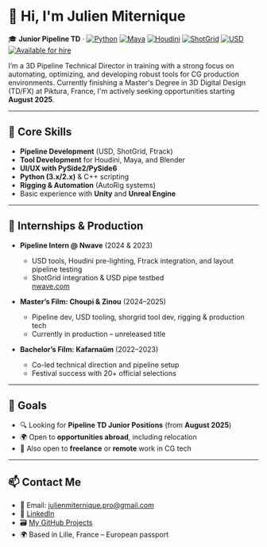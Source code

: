 # 👋 Hi, I'm Julien Miternique

🎓 **Junior Pipeline TD** · [![Python](https://img.shields.io/badge/Python-3.x-blue?logo=python)](https://www.python.org/)
[![Maya](https://img.shields.io/badge/Maya-2025-blue?logo=autodesk)](https://www.autodesk.com/products/maya/)
[![Houdini](https://img.shields.io/badge/Houdini-19.5-orange?logo=sidefx)](https://www.sidefx.com/)
[![ShotGrid](https://img.shields.io/badge/ShotGrid-Toolkit-green)](https://www.autodesk.com/products/shotgrid/overview)
[![USD](https://img.shields.io/badge/USD-Pipeline-yellowgreen)](https://openusd.org/)
[![Available for hire](https://img.shields.io/badge/Available-Yes-brightgreen)](mailto:julienmiternique.pro@gmail.com)

I’m a 3D Pipeline Technical Director in training with a strong focus on automating, optimizing, and developing robust tools for CG production environments. Currently finishing a Master's Degree in 3D Digital Design (TD/FX) at Piktura, France, I'm actively seeking opportunities starting **August 2025**.

---

## 🧰 Core Skills

- **Pipeline Development** (USD, ShotGrid, Ftrack)
- **Tool Development** for Houdini, Maya, and Blender
- **UI/UX with PySide2/PySide6**
- **Python (3.x/2.x)** & C++ scripting
- **Rigging & Automation** (AutoRig systems)
- Basic experience with **Unity** and **Unreal Engine**

---

## 🧪 Internships & Production

- **Pipeline Intern @ Nwave** (2024 & 2023)  
  - USD tools, Houdini pre-lighting, Ftrack integration, and layout pipeline testing  
  - ShotGrid integration & USD pipe testbed  
  [nwave.com](https://www.nwave.com/)

- **Master’s Film: Choupi & Zinou** (2024–2025)  
  - Pipeline dev, USD tooling, shorgrid tool dev, rigging & production tech  
  - Currently in production – unreleased title

- **Bachelor’s Film: Kafarnaüm** (2022–2023)  
  - Co-led technical direction and pipeline setup  
  - Festival success with 20+ official selections

---

## 🎯 Goals

- 🔍 Looking for **Pipeline TD Junior Positions** (from **August 2025**)  
- 🌍 Open to **opportunities abroad**, including relocation  
- 🤝 Also open to **freelance** or **remote** work in CG tech

---

## 📫 Contact Me

- 📩 Email: julienmiternique.pro@gmail.com  
- 🔗 [LinkedIn](https://www.linkedin.com/in/julien-miternique/)  
- 🗃️ [My GitHub Projects](https://github.com/JsonDoe)  
- 🌍 Based in Lille, France – European passport  
